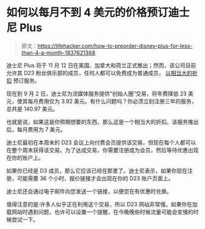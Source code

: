 # 如何以每月不到 4 美元的价格预订迪士尼 Plus

> 原文：<https://lifehacker.com/how-to-preorder-disney-plus-for-less-than-4-a-month-1837621368>

迪士尼 Plus 将于 11 月 12 日在美国、加拿大和荷兰正式推出；然而，该公司目前允许其 D23 粉丝俱乐部的成员，任何人都可以免费成为普通成员， [以相当大的折扣](https://d23.com/disney-plus-exclusive-offer/) 预订服务。



现在到 9 月 2 日，迪士尼为流媒体服务提供“创始人圈”交易，将年费降低 23 美元，使其每月费用仅为 3.92 美元。有什么问题吗？你必须立刻注册三年的服务，总共是 140.97 美元。

也就是说，如果这是你预期想要的东西，那么这是一个相当大的折扣。该服务推出后，每月费用为 7 美元。

迪士尼最初在本周末的 D23 会议上向付费会员提供该交易，但现在每个人都可以在整个周末获得该交易。为了达成交易，你需要注册成为会员，然后等待优惠出现在你的账户上。

如果你已经是 D3 成员，那么它应该已经在那里了。迪士尼表示，如果你现在注册，可能需要 36 个小时，报价链接才会出现在你的 D23 账户页面上。

迪士尼还会通过电子邮件向您发送一个链接，以便您在有优惠时兑换。

值得注意的是:许多人似乎正在利用这个交易，所以 D23 网站非常慢。如果你在加载网站时遇到问题，也许可以设置一个提醒，在今晚晚些时候流量可能会变慢的时候尝试一下。
